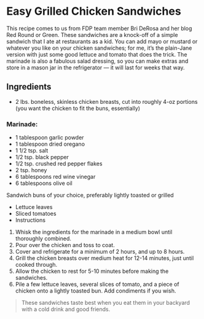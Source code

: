 
# Easy Grilled Chicken Sandwiches

This recipe comes to us from FDP team member Bri DeRosa and her blog Red Round or Green.
These sandwiches are a knock-off of a simple sandwich that I ate at restaurants as a kid.  You can add mayo or mustard or whatever you like on your chicken sandwiches; for me, it’s the plain-Jane version with just some good lettuce and tomato that does the trick. The marinade is also a fabulous salad dressing, so you can make extras and store in a mason jar in the refrigerator — it will last for weeks that way.  

## Ingredients

* 2 lbs. boneless, skinless chicken breasts, cut into roughly 4-oz portions (you want the chicken to fit the buns, essentially)

### Marinade:
* 1 tablespoon garlic powder
* 1 tablespoon dried oregano
* 1 1/2 tsp. salt
* 1/2 tsp. black pepper
* 1/2 tsp. crushed red pepper flakes
* 2 tsp. honey
* 6 tablespoons red wine vinegar
* 6 tablespoons olive oil

Sandwich buns of your choice, preferably lightly toasted or grilled
* Lettuce leaves
* Sliced tomatoes
* Instructions

1. Whisk the ingredients for the marinade in a medium bowl until thoroughly combined.
2. Pour over the chicken and toss to coat.
3. Cover and refrigerate for a minimum of 2 hours, and up to 8 hours.
4. Grill the chicken breasts over medium heat for 12-14 minutes, just until cooked through.
5. Allow the chicken to rest for 5-10 minutes before making the sandwiches.
6. Pile a few lettuce leaves, several slices of tomato, and a piece of chicken onto a lightly toasted bun. Add condiments if you wish.

>These sandwiches taste best when you eat them in your backyard with a cold drink and good friends.
